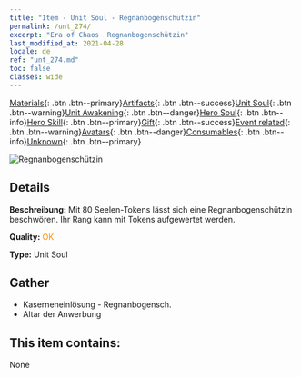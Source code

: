 ```yaml
---
title: "Item - Unit Soul - Regnanbogenschützin"
permalink: /unt_274/
excerpt: "Era of Chaos  Regnanbogenschützin"
last_modified_at: 2021-04-28
locale: de
ref: "unt_274.md"
toc: false
classes: wide
---
```

 [Materials](/ItemsDE/){: .btn .btn--primary}[Artifacts](/ItemsDE/Artifacts/){: .btn .btn--success}[Unit Soul](/ItemsDE/UnitSoul/){: .btn .btn--warning}[Unit Awakening](/ItemsDE/UnitAwakening/){: .btn .btn--danger}[Hero Soul](/ItemsDE/HeroSoul/){: .btn .btn--info}[Hero Skill](/ItemsDE/HeroSkill/){: .btn .btn--primary}[Gift](/ItemsDE/Gift/){: .btn .btn--success}[Event related](/ItemsDE/Events/){: .btn .btn--warning}[Avatars](/ItemsDE/Avatars/){: .btn .btn--danger}[Consumables](/ItemsDE/Consumables/){: .btn .btn--info}[Unknown](/ItemsDE/Unknown/){: .btn .btn--primary}

 ![Regnanbogenschützin](/images/u/ti_ruigenanushou.jpg)

## Details
 **Beschreibung:** Mit 80 Seelen-Tokens lässt sich eine Regnanbogenschützin beschwören. Ihr Rang kann mit Tokens aufgewertet werden.

 **Quality:** <span style="color: #FF8C00">OK</span>

 **Type:** Unit Soul

## Gather

*    Kaserneneinlösung - Regnanbogensch. 
*    Altar der Anwerbung 

## This item contains:

  None

